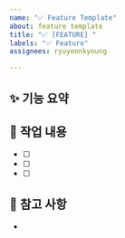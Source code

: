 ```yaml
---
name: "✅ Feature Template"
about: feature template
title: "✅ [FEATURE] "
labels: "✅ Feature"
assignees: ryuyeonkyoung

---
```


## ✨ 기능 요약


## 📌 작업 내용
- [ ]
- [ ]
- [ ]


## 🌱 참고 사항
-

